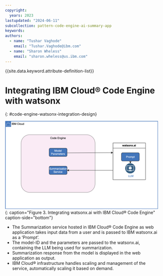 ```yaml
---
copyright:
  years: 2023
lastupdated: "2024-06-11"
subcollection: pattern-code-engine-ai-summary-app
keywords:
authors:
  - name: "Tushar Vaghode"
    email: "Tushar.Vaghode@ibm.com"
  - name: "Sharon Wheless"
    email: "sharon.wheless@us.ibm.com"
---
```


{{site.data.keyword.attribute-definition-list}}

# Integrating IBM Cloud® Code Engine with watsonx
{: #code-engine-watsonx-integration-design}

![Diagram showing integration with watsonx.ai](./watsonx-codeengine-integration-diagram.svg){: caption="Figure 3. Integrating watsonx.ai with IBM Cloud® Code Engine" caption-side="bottom"}

* The Summarization service hosted in IBM Cloud® Code Engine as web application takes input data from a user and is passed to IBM watsonx.ai as a ‘Prompt’.
* The model-ID and the parameters are passed to the watsonx.ai, containing the LLM being used for summarization.
* Summarization response from the model is displayed in the web application as output.
* IBM Cloud® infrastructure handles scaling and management of the service, automatically scaling it based on demand.

